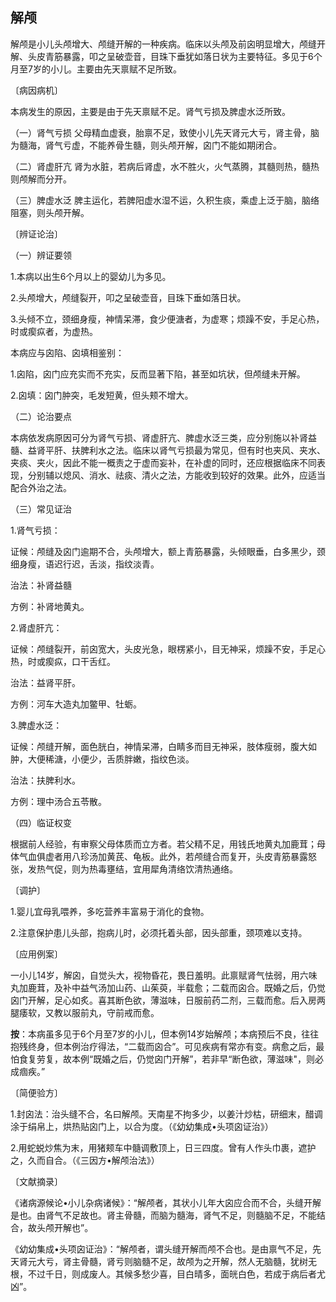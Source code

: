 ## 解颅

解颅是小儿头颅增大、颅缝开解的一种疾病。临床以头颅及前囟明显增大，颅缝开解、头皮青筋暴露，叩之呈破壶音，目珠下垂犹如落日状为主要特征。多见于6个月至7岁的小儿。主要由先天禀赋不足所致。

〔病因病机〕

本病发生的原因，主要是由于先天禀赋不足。肾气亏损及脾虚水泛所致。

（一）肾气亏损  父母精血虚衰，胎禀不足，致使小儿先天肾元大亏，肾主骨，脑为髓海，肾气亏虚，不能养骨生髓，则头颅开解，囟门不能如期闭合。

（二）肾虚肝亢  肾为水脏，若病后肾虚，水不胜火，火气蒸腾，其髓则热，髓热则颅解而分开。

（三）脾虚水泛  脾主运化，若脾阳虚水湿不运，久积生痰，乘虚上泛于脑，脑络阻塞，则头颅开解。

〔辨证论治〕

（一）辨证要领

1.本病以出生6个月以上的婴幼儿为多见。

2.头颅增大，颅缝裂开，叩之呈破壶音，目珠下垂如落日状。

3.头倾不立，颈细身瘦，神情呆滞，食少便溏者，为虚寒；烦躁不安，手足心热，时或瘈疭者，为虚热。

本病应与囟陷、囟填相鉴别：

1.囟陷，囟门应充实而不充实，反而显著下陷，甚至如坑状，但颅缝未开解。

2.囟填：囟门肿突，毛发短黄，但头颊不增大。

（二）论治要点

本病依发病原因可分为肾气亏损、肾虚肝亢、脾虚水泛三类，应分别施以补肾益髓、益肾平肝、扶脾利水之法。临床以肾气亏损最为常见，但有时也夹风、夹水、夹痰、夹火，因此不能一概责之于虚而妄补，在补虚的同时，还应根据临床不同表现，分别辅以熄风、消水、祛痰、清火之法，方能收到较好的效果。此外，应适当配合外治之法。

（三）常见证治

1.肾气亏损：

证候：颅缝及囟门逾期不合，头颅增大，额上青筋暴露，头倾眼垂，白多黑少，颈细身瘦，语迟行迟，舌淡，指纹淡青。

治法：补肾益髓

方例：补肾地黄丸。

2.肾虚肝亢：

证候：颅缝裂开，前囟宽大，头皮光急，眼楞紧小，目无神采，烦躁不安，手足心热，时或瘈疭，口干舌红。

治法：益肾平肝。

方例：河车大造丸加鳖甲、牡蛎。

3.脾虚水泛：

证候：颅缝开解，面色胱白，神情呆滞，白睛多而目无神采，肢体瘦弱，腹大如肿，大便稀溏，小便少，舌质胖嫩，指纹色淡。

治法：扶脾利水。

方例：理中汤合五苓散。

（四）临证权变

根据前人经验，有审察父母体质而立方者。若父精不足，用钱氏地黄丸加鹿茸；母体气血俱虚者用八珍汤加黄芪、龟板。此外，若颅缝合而复开，头皮青筋暴露怒张，发热气促，则为热毒壅结，宜用犀角清络饮清热通络。

〔调护〕

1.婴儿宜母乳喂养，多吃营养丰富易于消化的食物。

2.注意保护患儿头部，抱病儿时，必须托着头部，因头部重，颈项难以支持。

〔应用例案〕

一小儿14岁，解囟，自觉头大，视物昏花，畏日羞明。此禀赋肾气怯弱，用六味丸加鹿茸，及补中益气汤加山药、山茱萸，半载愈；二载而囟合。既婚之后，仍觉囟门开解，足心如炙。喜其断色欲，薄滋味，日服前药二剂，三载而愈。后入房两腿痿软，又教以服前丸，守前戒而愈。

**按**：本病虽多见于6个月至7岁的小儿，但本例14岁始解颅；本病预后不良，往往抱残终身，但本例治疗得法，“二载而囟合”。可见疾病有常亦有变。病愈之后，最怕食复劳复，故本例“既婚之后，仍觉囟门开解”，若非早“断色欲，薄滋味"，则必成痼疾。”

〔简便验方〕

1.封囟法：治头缝不合，名曰解颅。天南星不拘多少，以姜汁炒枯，研细末，醋调涂于绢帛上，烘热贴囟门上，以合为度。（《幼幼集成•头项囟证治》）

2.用蛇蜕炒焦为末，用猪颊车中髓调敷顶上，日三四度。曾有人作头巾裹，遮护之，久而自合。（《三因方•解颅治法》）

〔文献摘录〕

《诸病源候论•小儿杂病诸候》：“解颅者，其状小儿年大囟应合而不合，头缝开解是也。由肾气不足故也。肾主骨髓，而脑为髓海，肾气不足，则髓脑不足，不能结合，故头颅开解也”。

《幼幼集成•头项囟证治》：“解颅者，谓头缝开解而颅不合也。是由禀气不足，先天肾元大亏，肾主骨髓，肾亏则脑髓不足，故颅为之开解，然人无脑髓，犹树无根，不过千日，则成废人。其候多愁少喜，目白晴多，面㿠白色，若成于病后者尤凶”。
